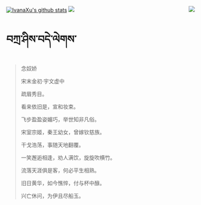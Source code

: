 [![IvanaXu's github stats](https://github-readme-stats.vercel.app/api?username=IvanaXu&show_icons=true&theme=vue-dark)](https://github.com/anuraghazra/github-readme-stats)
<img align="right" src="https://github-readme-stats.vercel.app/api/top-langs/?username=IvanaXu&langs_count=7&theme=graywhite" />
<img src="https://github-readme-stats.vercel.app/api/wakatime?username=IvanaXu&layout=compact&langs_count=6&theme=vue-dark&custom_title=ProgrammingTimes/Since-Jul.29.2021" />
# བཀྲ་ཤིས་བདེ་ལེགས་
> 念奴娇
>
> 宋末金初·宇文虚中
>
> 疏眉秀目。
> 
> 看来依旧是，宣和妆束。
> 
> 飞步盈盈姿媚巧，举世知非凡俗。
> 
> 宋室宗姬，秦王幼女，曾嫁钦慈族。
> 
> 干戈浩荡，事随天地翻覆。
> 
> 一笑邂逅相逢，劝人满饮，旋旋吹横竹。
> 
> 流落天涯俱是客，何必平生相熟。
> 
> 旧日黄华，如今憔悴，付与杯中醁。
> 
> 兴亡休问，为伊且尽船玉。